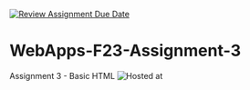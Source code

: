 [![Review Assignment Due Date](https://classroom.github.com/assets/deadline-readme-button-24ddc0f5d75046c5622901739e7c5dd533143b0c8e959d652212380cedb1ea36.svg)](https://classroom.github.com/a/q2-Q7VCy)
# WebApps-F23-Assignment-3
Assignment 3 - Basic HTML
![Hosted at](https://github.com/44-563-WebApps-F23/44563-webapps-f23-assignment3-s566466div/settings/pages)